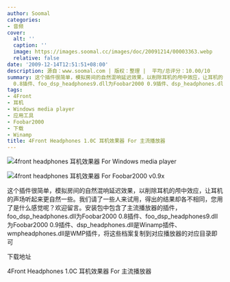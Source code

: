 ```yaml
---
author: Soomal
categories:
- 音频
cover:
  alt: ''
  caption: ''
  image: https://images.soomal.cc/images/doc/20091214/00003363.webp
  relative: false
date: '2009-12-14T12:51:51+08:00'
description: 源自：www.soomal.com | 版权：整理 |  平均/总评分：10.00/10
summary: 这个插件很简单，模拟房间的自然混响延迟效果，以削除耳机的颅中效应，让耳机的声场听起来更自然一些。我们请了一些人来试用，得出的结果却各不相同，您用了是什么感觉呢？欢迎留言。安装包中包含了主流播放器的插件，foo_dsp_headphones.dll为Foobar2000
  0.8插件、foo_dsp_headphones9.dll为Foobar2000 0.9插件、dsp_headphones.dll是Winamp插件、wmpheadphones.dll是WMP插件，将这些档案复制到对应播放器的对应目录即可
tags:
- 4Front
- 耳机
- Windows media player
- 应用工具
- Foobar2000
- 下载
- Winamp
title: 4Front Headphones 1.0C 耳机效果器 For 主流播放器
---
```


![4front headphones 耳机效果器 For Windows media player](https://images.soomal.cc/images/doc/20091214/00003363.webp)



![4front headphones 耳机效果器 For Foobar2000 v0.9x](https://images.soomal.cc/images/doc/20091214/00003362.webp)



这个插件很简单，模拟房间的自然混响延迟效果，以削除耳机的颅中效应，让耳机的声场听起来更自然一些。我们请了一些人来试用，得出的结果却各不相同，您用了是什么感觉呢？欢迎留言。安装包中包含了主流播放器的插件，foo_dsp_headphones.dll为Foobar2000 0.8插件、foo_dsp_headphones9.dll为Foobar2000 0.9插件、dsp_headphones.dll是Winamp插件、wmpheadphones.dll是WMP插件，将这些档案复制到对应播放器的对应目录即可



下载地址



4Front Headphones 1.0C 耳机效果器 For 主流播放器